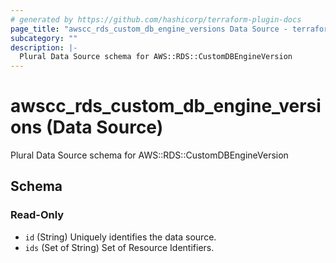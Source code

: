 ```yaml
---
# generated by https://github.com/hashicorp/terraform-plugin-docs
page_title: "awscc_rds_custom_db_engine_versions Data Source - terraform-provider-awscc"
subcategory: ""
description: |-
  Plural Data Source schema for AWS::RDS::CustomDBEngineVersion
---
```


# awscc_rds_custom_db_engine_versions (Data Source)

Plural Data Source schema for AWS::RDS::CustomDBEngineVersion



<!-- schema generated by tfplugindocs -->
## Schema

### Read-Only

- `id` (String) Uniquely identifies the data source.
- `ids` (Set of String) Set of Resource Identifiers.
